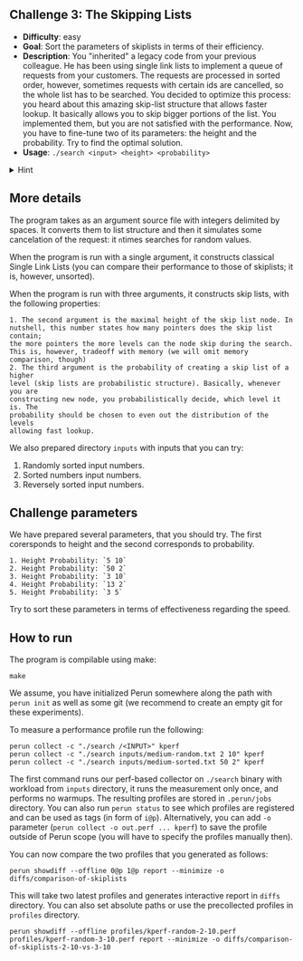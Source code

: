 ## Challenge 3: The Skipping Lists

  - **Difficulty**: easy
  - **Goal**: Sort the parameters of skiplists in terms of their efficiency.
  - **Description**: You "inherited" a legacy code from your previous colleague.
  He has been using single link lists to implement a queue of requests from your
  customers. The requests are processed in sorted order, however, sometimes
  requests with certain ids are cancelled, so the whole list has to be searched.
  You decided to optimize this process: you heard about this amazing skip-list
  structure that allows faster lookup. It basically allows you to skip bigger
  portions of the list. You implemented them, but you are not satisfied with the
  performance. Now, you have to fine-tune two of its parameters: the height and
  the probability. Try to find the optimal solution.
  - **Usage**: `./search <input> <height> <probability>`
  <details>
    <summary>Hint</summary>
    This does not need hint, only diligent work.
  </details>

## More details

The program takes as an argument source file with integers delimited by spaces.
It converts them to list structure and then it simulates some cancelation of the
request: it `n`times searches for random values.

When the program is run with a single argument, it constructs classical Single
Link Lists (you can compare their performance to those of skiplists; it is,
however, unsorted).

When the program is run with three arguments, it constructs skip lists, with the
following properties:

    1. The second argument is the maximal height of the skip list node. In
    nutshell, this number states how many pointers does the skip list contain;
    the more pointers the more levels can the node skip during the search.
    This is, however, tradeoff with memory (we will omit memory comparison, though)
    2. The third argument is the probability of creating a skip list of a higher
    level (skip lists are probabilistic structure). Basically, whenever you are
    constructing new node, you probabilistically decide, which level it is. The
    probability should be chosen to even out the distribution of the levels
    allowing fast lookup.
    
We also prepared directory `inputs` with inputs that you can try:

  1. Randomly sorted input numbers.
  2. Sorted numbers input numbers.
  3. Reversely sorted input numbers.

## Challenge parameters

We have prepared several parameters, that you should try. The first corersponds
to height and the second corresponds to probability.

    1. Height Probability: `5 10`
    2. Height Probability: `50 2`
    3. Height Probability: `3 10`
    4. Height Probability: `13 2`
    5. Height Probability: `3 5`

Try to sort these parameters in terms of effectiveness regarding the speed.

## How to run

The program is compilable using make:

    make

We assume, you have initialized Perun somewhere along the path with `perun init` as well as some git (we recommend to create an empty git for these experiments).

To measure a performance profile run the following:

    perun collect -c "./search /<INPUT>" kperf
    perun collect -c "./search inputs/medium-random.txt 2 10" kperf
    perun collect -c "./search inputs/medium-sorted.txt 50 2" kperf

The first command runs our perf-based collector on `./search` binary with
workload from `inputs` directory, it runs the measurement only once, and
performs no warmups. The resulting profiles are stored in `.perun/jobs`
directory. You can also run `perun status` to see which profiles are registered
and can be used as tags (in form of `i@p`). Alternatively, you can add `-o`
parameter (`perun collect -o out.perf ... kperf`) to save the profile outside of
Perun scope (you will have to specify the profiles manually then).

You can now compare the two profiles that you generated as follows:

    perun showdiff --offline 0@p 1@p report --minimize -o diffs/comparison-of-skiplists

This will take two latest profiles and generates interactive report in `diffs` directory. You can also set absolute paths or use the precollected profiles in `profiles` directory.

    perun showdiff --offline profiles/kperf-random-2-10.perf profiles/kperf-random-3-10.perf report --minimize -o diffs/comparison-of-skiplists-2-10-vs-3-10